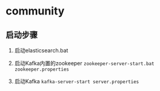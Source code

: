 # community

## 启动步骤

1. 启动elasticsearch.bat

2. 启动Kafka内置的zookeeper
`zookeeper-server-start.bat zookeeper.properties`

3. 启动Kafka
`kafka-server-start server.properties`
